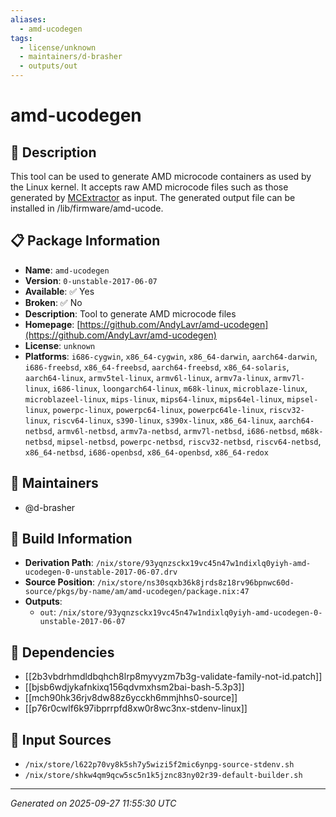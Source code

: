```yaml
---
aliases:
  - amd-ucodegen
tags:
  - license/unknown
  - maintainers/d-brasher
  - outputs/out
---
```


# amd-ucodegen

## 📝 Description

This tool can be used to generate AMD microcode containers as used by the
Linux kernel. It accepts raw AMD microcode files such as those generated
by [MCExtractor](https://github.com/platomav/MCExtractor.git) as input.
The generated output file can be installed in /lib/firmware/amd-ucode.


## 📋 Package Information

- **Name**: `amd-ucodegen`
- **Version**: `0-unstable-2017-06-07`
- **Available**: ✅ Yes
- **Broken**: ✅ No
- **Description**: Tool to generate AMD microcode files
- **Homepage**: [https://github.com/AndyLavr/amd-ucodegen](https://github.com/AndyLavr/amd-ucodegen)
- **License**: `unknown`
- **Platforms**: `i686-cygwin`, `x86_64-cygwin`, `x86_64-darwin`, `aarch64-darwin`, `i686-freebsd`, `x86_64-freebsd`, `aarch64-freebsd`, `x86_64-solaris`, `aarch64-linux`, `armv5tel-linux`, `armv6l-linux`, `armv7a-linux`, `armv7l-linux`, `i686-linux`, `loongarch64-linux`, `m68k-linux`, `microblaze-linux`, `microblazeel-linux`, `mips-linux`, `mips64-linux`, `mips64el-linux`, `mipsel-linux`, `powerpc-linux`, `powerpc64-linux`, `powerpc64le-linux`, `riscv32-linux`, `riscv64-linux`, `s390-linux`, `s390x-linux`, `x86_64-linux`, `aarch64-netbsd`, `armv6l-netbsd`, `armv7a-netbsd`, `armv7l-netbsd`, `i686-netbsd`, `m68k-netbsd`, `mipsel-netbsd`, `powerpc-netbsd`, `riscv32-netbsd`, `riscv64-netbsd`, `x86_64-netbsd`, `i686-openbsd`, `x86_64-openbsd`, `x86_64-redox`
## 👥 Maintainers

- @d-brasher


## 🔧 Build Information

- **Derivation Path**: `/nix/store/93yqnzsckx19vc45n47w1ndixlq0yiyh-amd-ucodegen-0-unstable-2017-06-07.drv`
- **Source Position**: `/nix/store/ns30sqxb36k8jrds8z18rv96bpnwc60d-source/pkgs/by-name/am/amd-ucodegen/package.nix:47`
- **Outputs**:
  - `out`:  `/nix/store/93yqnzsckx19vc45n47w1ndixlq0yiyh-amd-ucodegen-0-unstable-2017-06-07`

## 🔗 Dependencies

- [[2b3vbdrhmdldbqhch8lrp8myvyzm7b3g-validate-family-not-id.patch]]
- [[bjsb6wdjykafnkixq156qdvmxhsm2bai-bash-5.3p3]]
- [[mch90hk36rjv8dw88z6ycckh6mmjhhs0-source]]
- [[p76r0cwlf6k97ibprrpfd8xw0r8wc3nx-stdenv-linux]]

## 📁 Input Sources

- `/nix/store/l622p70vy8k5sh7y5wizi5f2mic6ynpg-source-stdenv.sh`
- `/nix/store/shkw4qm9qcw5sc5n1k5jznc83ny02r39-default-builder.sh`

---
*Generated on 2025-09-27 11:55:30 UTC*
